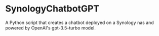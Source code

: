 # SynologyChatbotGPT
A Python script that creates a chatbot deployed on a Synology nas and powered by OpenAI's gpt-3.5-turbo model.
